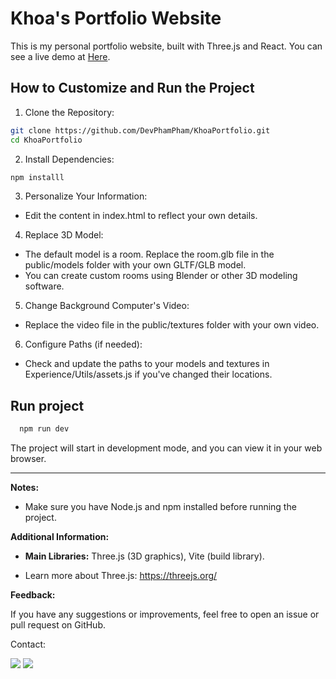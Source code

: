 # Khoa's Portfolio Website

  This is my personal portfolio website, built with Three.js and React. You can see a live demo at [Here](khoa-portfolio-phi.vercel.app).

## How to Customize and Run the Project

1. Clone the Repository:

  ```bash
  git clone https://github.com/DevPhamPham/KhoaPortfolio.git
  cd KhoaPortfolio 
  ```

2. Install Dependencies:

  ```bash
  npm installl
  ```

3. Personalize Your Information:

  - Edit the content in index.html to reflect your own details.

4. Replace 3D Model:

- The default model is a room. Replace the room.glb file in the public/models folder with your own GLTF/GLB model.
- You can create custom rooms using Blender or other 3D modeling software.

5. Change Background Computer's Video:

- Replace the video file in the public/textures folder with your own video.

6. Configure Paths (if needed):

- Check and update the paths to your models and textures in Experience/Utils/assets.js if you've changed their locations.

## Run project

  ```bash
    npm run dev
  ```

The project will start in development mode, and you can view it in your web browser.

<hr>

<b>Notes:</b>

- Make sure you have Node.js and npm installed before running the project.

<b>Additional Information:</b>

- <b>Main Libraries:</b> Three.js (3D graphics), Vite (build library).

- Learn more about Three.js: https://threejs.org/

<b>Feedback:</b>

If you have any suggestions or improvements, feel free to open an issue or pull request on GitHub.

Contact:

<p align="left">

<a href="https://www.facebook.com/Phamduykhoa1303/"><img src="https://img.icons8.com/external-justicon-lineal-color-justicon/64/000000/external-facebook-social-media-justicon-lineal-color-justicon.png"/></a>
<a href="https://www.instagram.com/devphampham/"><img src="https://img.icons8.com/external-justicon-lineal-color-justicon/64/000000/external-instagram-social-media-justicon-lineal-color-justicon.png"/></a>
<!-- <a href = "https://www.youtube.com/channel/UCATyHQg-QELlS5TvRdhn0vQ"><img src="https://img.icons8.com/external-justicon-lineal-color-justicon/64/000000/external-youtube-social-media-justicon-lineal-color-justicon.png"/></a> -->
</p>
